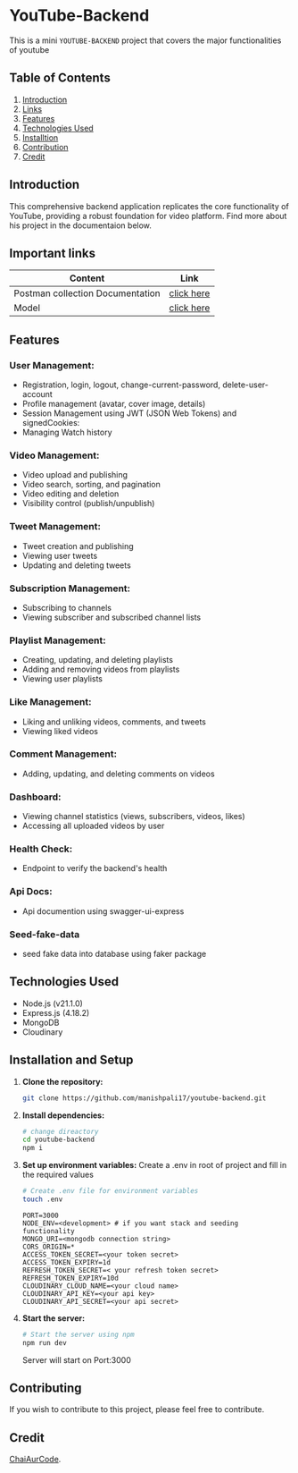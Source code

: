 # YouTube-Backend 
This is a mini ``YOUTUBE-BACKEND`` project that covers the major functionalities of youtube

## Table of Contents

1. [Introduction](#introduction)
2. [Links](#important-links)
3. [Features](#features)
4. [Technologies Used](#technologies-used)
5. [Installtion](#installation-and-setup)
6. [Contribution](#contributing)
7. [Credit](#credit)

## Introduction
 This comprehensive backend application replicates the core functionality of YouTube, providing a robust foundation for video platform. Find more about his project in the documentaion below.


## Important links

| Content                          | Link                                                                     |
| -------------------------------- | ------------------------------------------------------------------------ |
| Postman collection Documentation | [click here](https://documenter.getpostman.com/view/32550852/2s9Yyqhh3W) |
| Model                            | [click here ](https://app.eraser.io/workspace/YtPqZ1VogxGy1jzIDkzj)      |

## Features

### User Management:

- Registration, login, logout, change-current-password, delete-user-account
- Profile management (avatar, cover image, details)
- Session Management using JWT (JSON Web Tokens) and signedCookies:
- Managing Watch history

### Video Management:

- Video upload and publishing
- Video search, sorting, and pagination
- Video editing and deletion
- Visibility control (publish/unpublish)

### Tweet Management:

- Tweet creation and publishing
- Viewing user tweets
- Updating and deleting tweets

### Subscription Management:

- Subscribing to channels
- Viewing subscriber and subscribed channel lists

### Playlist Management:

- Creating, updating, and deleting playlists
- Adding and removing videos from playlists
- Viewing user playlists

### Like Management:

- Liking and unliking videos, comments, and tweets
- Viewing liked videos

### Comment Management:

- Adding, updating, and deleting comments on videos

### Dashboard:

- Viewing channel statistics (views, subscribers, videos, likes)
- Accessing all uploaded videos by user

### Health Check:

- Endpoint to verify the backend's health

### Api Docs:

- Api documention using swagger-ui-express

### Seed-fake-data

- seed fake data into database using faker package


## Technologies Used

- Node.js (v21.1.0) 
- Express.js (4.18.2)
- MongoDB
- Cloudinary

## Installation and Setup

1. **Clone the repository:**

    ```bash
    git clone https://github.com/manishpali17/youtube-backend.git
    ```

2. **Install dependencies:**

    ```bash
    # change direactory
    cd youtube-backend
    npm i
    ```

3. **Set up environment variables:**
    Create a .env in root of project and fill in the required values

    ```bash
    # Create .env file for environment variables
    touch .env
    ```
    
    ```
    PORT=3000
    NODE_ENV=<development> # if you want stack and seeding functionality
    MONGO_URI=<mongodb connection string>
    CORS_ORIGIN=*
    ACCESS_TOKEN_SECRET=<your token secret>
    ACCESS_TOKEN_EXPIRY=1d
    REFRESH_TOKEN_SECRET=< your refresh token secret>
    REFRESH_TOKEN_EXPIRY=10d
    CLOUDINARY_CLOUD_NAME=<your cloud name>
    CLOUDINARY_API_KEY=<your api key>
    CLOUDINARY_API_SECRET=<your api secret>
    ```

4. **Start the server:**

    ```bash
    # Start the server using npm
    npm run dev
    ```
    Server will start on Port:3000

## Contributing

  If you wish to contribute to this project, please feel free to contribute.

## Credit

  [ChaiAurCode](https://www.youtube.com/@chaiaurcode).
